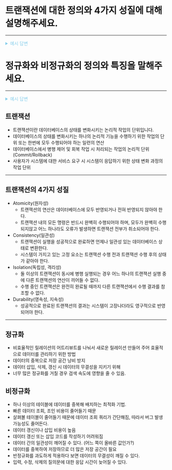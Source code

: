 # 트랜잭션에 대한 정의와 4가지 성질에 대해 설명해주세요.

---

<details><summary style="color:skyblue">예시 답변</summary>
<p>

- 트랜잭션이란 데이터베이스의 상태를 변화시키는 논리적 작업의 단위입니다.
- 데이터베이스의 상태를 변화시키는 하나의 논리적 기능을 수행하기 위한 작업의 단위 또는 한번에 모두 수행되어야 하는 일련의 연산입니다.
- Atomicity, 원자성은 트랜잭션의 연산은 데이터베이스에 모두 반영되거나 전혀 반영되지 않아야 합니다.
- Consistency, 일관성은 트랜잭션이 실행을 성공적으로 완료하면 언제나 일관성 있는 데이터베이스 상태로 변환합니다.
- Isolation, 격리성은 둘 이상의 트랜잭션이 동시에 병행 실행되는 경우 어느 하나의 트랜잭션 실행 중에 다른 트랜잭션의 연산이 끼어들 수 없습니다.
- Durability, 영속성 성공적으로 완료된 트랜잭션의 결과는 시스템이 고장나더라도 영구적으로 반영되어야 합니다.

</p>
</details>

# 정규화와 비정규화의 정의와 특징을 말해주세요.

---

<details><summary style="color:skyblue">예시 답변</summary>
<p>

- 정규화는 중복을 최소화 하고, 데이터의 무결성을 갖게끔 설계하고,
  비정규화는 읽는 시간을 최적화하여 설계된 데이터베이스 입니다.
- 정규화로 데이터베이스 변경 시 이상현상을 제거하고, 저장공간의 최소화 할 수 있습니다.
  그리고 데이터 삽입 시 릴레이션 재구성의 필요성 감소되고, 구조의 안정성과 무결성을 유지합니다.
  단점으론 릴레이션 조인 연산 증가로 인하여 질의에 대한 응답시간 저하가 됩니다.

</p>
</details>

## 트랜잭션

- 트랜잭션이란 데이터베이스의 상태를 변화시키는 논리적 작업의 단위입니다.
- 데이터베이스의 상태를 변화시키는 하나의 논리적 기능을 수행하기 위한 작업의 단위 또는 한번에 모두 수행되어야 하는 일련의 연산
- 데이터베이스에서 병행 제어 및 회복 작업 시 처리되는 작업의 논리적 단위 (Commit/Rollback)
- 사용자가 시스템에 대한 서비스 요구 시 시스템이 응답하기 위한 상태 변화 과정의 작업 단위

---

## 트랜잭션의 4가지 성질

- Atomicity(원자성)
  - 트랜잭션의 연산은 데이터베이스에 모두 반영되거나 전혀 반영되지 않아야 한다.
  - 트랜잭션 내의 모든 명령은 반드시 완벽히 수행되어야 하며, 모두가 완벽히 수행되지않고 어느 하나라도 오류가 발생하면 트랜잭션 전부가 취소되어야 한다.
- Consistency(일관성)
  - 트랜잭션이 실행을 성공적으로 완료하면 언제나 일관성 있는 데이터베이스 상태로 변환한다.
  - 시스템이 가지고 있는 고정 요소는 트랜잭션 수행 전과 트랜잭션 수행 후의 상태가 같아야 한다.
- Isolation(독립성, 격리성)
  - 둘 이상의 트랜잭션이 동시에 병행 실행되는 경우 어느 하나의 트랜잭션 실행 중에 다른 트랜잭션의 연산이 끼어들 수 없다.
  - 수행 중인 트랜잭션은 완전히 완료될 때까지 다른 트랜잭션에서 수행 결과를 참조할 수 없다.
- Durability(영속성, 지속성)
  - 성공적으로 완료된 트랜잭션의 결과는 시스템이 고장나더라도 영구적으로 반영되어야 한다.

---

## 정규화

- 비효율적인 릴레이션의 어트리뷰트를 나눠서 새로운 릴레이션 만들어 주어 효율적으로 데이터를 관리하기 위한 방법
- 데이터의 중복으로 저장 공간 낭비 방지
- 데이터 삽입, 삭제, 갱신 시 데이터의 무결성을 지키기 위해
- 너무 많은 정규화를 거칠 경우 검색 속도에 영향을 줄 수 있음.

## 비정규화

- 하나 이상의 테이블에 데이터를 중복해 배치하는 최적화 기법.
- 빠른 데이터 조회, 조인 비용이 줄어들기 때문
- 살펴볼 테이블이 줄어들기 때문에 데이터 조회 쿼리가 간단해짐, 따라서 버그 발생 가능성도 줄어든다.
- 데이터 갱신이나 삽입 비용이 높음
- 데이터 갱신 또는 삽입 코드를 작성하기 어려워짐
- 데이터 간의 일관성이 깨어질 수 있다. (어느 쪽이 올바른 값인가?)
- 데이터를 중복하여 저장하므로 더 많은 저장 공간이 필요
- 반정규화를 과도하게 적용하다 보면 데이터의 무결성이 깨질 수 있다.
- 입력, 수정, 삭제의 질의문에 대한 응답 시간이 늦어질 수 있다.
